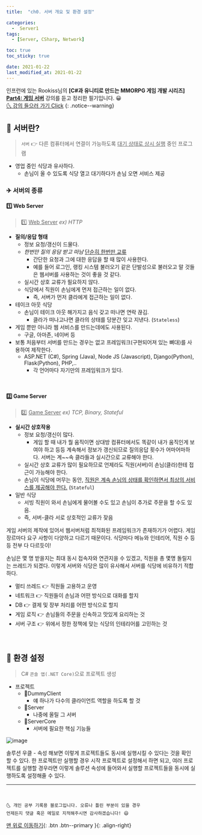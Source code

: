```yaml
---
title:  "ch0. 서버 개요 및 환경 설정" 

categories:
  -  Server1
tags:
  - [Server, CSharp, Network]

toc: true
toc_sticky: true

date: 2021-01-22
last_modified_at: 2021-01-22
---
```


인프런에 있는 Rookiss님의 **[C#과 유니티로 만드는 MMORPG 게임 개발 시리즈] <u>Part4: 게임 서버</u>** 강의를 듣고 정리한 필기입니다. 😀  
[🌜 강의 들으러 가기 Click](https://www.inflearn.com/course/유니티-MMORPG-개발-Part4)
{: .notice--warning}

## 🚀 서버란?

> `서버` 👉 다른 컴퓨터에서 연결이 가능하도록 <u>대기 상태로 상시 실행</u> 중인 프로그램

- 영업 중인 식당과 유사하다. 
  - 손님이 올 수 있도록 식당 열고 대기하다가 손님 오면 서비스 제공

### ✈ 서버의 종류

#### 1️⃣ Web Server

> 1️⃣ <u>Web Server</u>  *ex) HTTP*

  - **질의/응답 형태**
    - 정보 요청/갱신이 드물다. 
    - *한번만 질의 응담 받고 떠남* <u>단순히 한번만 교류</u>
      - 간단한 요청과 그에 대한 응답을 할 때 많이 사용한다.
      - 예를 들어 로그인, 랭킹 시스템 불러오기 같은 단발성으로 불러오고 말 것들은 웹서버를 사용하는 것이 좋을 것 같다. 
    - 실시간 상호 교류가 필요하지 않다.
    - 식당에서 직원이 손님에게 먼저 접근하는 일이 없다. 
      - 즉, 서버가 먼저 클라에게 접근하는 일이 없다. 
  - 테이크 아웃 식당
    - 손님이 테이크 아웃 해가지고 음식 갖고 떠나면 연락 끊김.
      - 클라가 떠나고나면 클라의 상태를 당분간 잊고 지낸다. (`Stateless`)
  - 게임 뿐만 아니라 웹 서비스를 만드는데에도 사용된다. 
    - 구글, 아마존, 네이버 등
  - 보통 처음부터 서버를 만드는 경우는 없고 프레임워크(구현되어져 있는 뼈대)를 사용하여 제작한다.
    - ASP.NET (C#), Spring (Java), Node JS (Javascript), Django(Python), Flask(Python), PHP,..
      - 각 언어마다 자기만의 프레임워크가 있다.
  
<br>

#### 2️⃣ Game Server

> 2️⃣ <u>Game Server</u>  *ex) TCP, Binary, Stateful*
  
  - **실시간 상호작용**  
    - 정보 요청/갱신이 많다. 
      - 게임 할 때 내가 뭘 움직이면 상대방 컴퓨터에서도 똑같이 내가 움직인게 보여야 하고 등등 계속해서 정보가 갱신되므로 질의응답 횟수가 어마어마하다. 서버는 계~~속 클라들과 실시간으로 교류해야 한다.
    - 실시간 상호 교류가 많이 필요하므로 언제라도 직원(서버)이 손님(클라)한테 접근이 가능해야 한다.
    - 손님이 식당에 머무는 동안, <u>직원은 계속 손님의 상태를 확인하면서 최상의 서비스를 제공해야 한다.</u> (`Stateful`)
  - 일반 식당
    - 서빙 직원이 와서 손님에게 물어볼 수도 있고 손님이 추가로 주문을 할 수도 있음.
    - 즉, 서버-클라 서로 상호적인 교류가 잦음

게임 서버의 제작에 있어서 웹서버처럼 최적화된 프레임워크가 존재하기가 어렵다. 게임 장르마다 요구 사항이 다양하고 다르기 때문이다. 식당마다 메뉴와 인테리어, 직원 수 등등 전부 다 다르듯이!

손님은 몇 명 받을지는 최대 동시 접속자와 연관지을 수 있겠고, 직원을 총 몇명 돌릴지는 쓰레드가 되겠다. 이렇게 서버와 식당은 많이 유사해서 서버를 식당에 비유하기 적합하다.

- 멀티 쓰레드 👉 직원들 고용하고 운영
- 네트워크 👉 직원들이 손님과 어떤 방식으로 대화를 할지
- DB 👉 결제 및 장부 처리를 어떤 방식으로 할지
- 게임 로직 👉 손님들의 주문을 신속하고 맛있게 요리하는 것
- 서버 구조 👉 위에서 정한 정책에 맞는 식당의 인테리어를 고민하는 것

<br>

## 🚀 환경 설정

> C# `콘솔 앱(.NET Core)`으로 프로젝트 생성

- 프로젝트
  - 📘DummyClient
    - 얘 하나가 다수의 클라이언트 역할을 하도록 할 것
  - 📘Server
    - 나중에 올릴 그 서버
  - 📘ServerCore
    - 서버에 필요한 핵심 기능들

![image](https://user-images.githubusercontent.com/42318591/105457536-54c0c200-5cca-11eb-8d8d-dd0017fe6216.png)

솔루션 우클 - 속성 해보면 이렇게 프로젝트들도 동시에 실행시킬 수 있다는 것을 확인할 수 있다. 한 프로젝트만 실행할 경우 시작 프로젝트로 설정해서 하면 되고, 여러 프로젝트를 실행할 경우라면 이렇게 솔루션 속성에 들어와서 실행할 프로젝트들을 동시에 실행하도록 설정해줄 수 있다.


***
<br>

    🌜 개인 공부 기록용 블로그입니다. 오류나 틀린 부분이 있을 경우 
    언제든지 댓글 혹은 메일로 지적해주시면 감사하겠습니다! 😄

[맨 위로 이동하기](#){: .btn .btn--primary }{: .align-right}